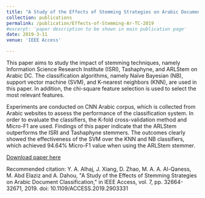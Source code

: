 ```yaml
---
title: "A Study of the Effects of Stemming Strategies on Arabic Document Classification"
collection: publications
permalink: /publication/Effects-of-Stemming-Ar-TC-2019
#excerpt: 'paper description to be shown in main publication page'
date: 2019-3-11
venue: 'IEEE Access'

---
```


<p style="text-align: justify">

This paper aims to study the impact of stemming techniques, namely Information Science Research Institute (ISRI), Tashaphyne, and ARLStem on Arabic DC. The classification algorithms, namely Naïve Bayesian (NB), support vector machine (SVM), and K-nearest neighbors (KNN), are used in this paper. In addition, the chi-square feature selection is used to select the most relevant features. 

Experiments are conducted on CNN Arabic corpus, which is collected from Arabic websites to assess the performance of the classification system. In order to evaluate the classifiers, the K-fold cross-validation method and Micro-F1 are used. Findings of this paper indicate that the ARLStem outperforms the ISRI and Tashaphyne stemmers. The outcomes clearly showed the effectiveness of the SVM over the KNN and NB classifiers, which achieved 94.64% Micro-F1 value when using the ARLStem stemmer.

[Download paper here](https://ieeexplore.ieee.org/abstract/document/8664087)

Recommended citation: Y. A. Alhaj, J. Xiang, D. Zhao, M. A. A. Al-Qaness, M. Abd Elaziz and A. Dahou, "A Study of the Effects of Stemming Strategies on Arabic Document Classification," in IEEE Access, vol. 7, pp. 32664-32671, 2019. doi: 10.1109/ACCESS.2019.2903331
</p>
